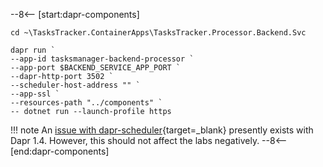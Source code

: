 <!-- Dapr Components snippet -->
--8<-- [start:dapr-components]
```shell
cd ~\TasksTracker.ContainerApps\TasksTracker.Processor.Backend.Svc

dapr run `
--app-id tasksmanager-backend-processor `
--app-port $BACKEND_SERVICE_APP_PORT `
--dapr-http-port 3502 `
--scheduler-host-address "" `
--app-ssl `
--resources-path "../components" `
-- dotnet run --launch-profile https
```

!!! note
    An [issue with dapr-scheduler](https://github.com/Azure/aca-dotnet-workshop/issues/168){target=_blank} presently exists with Dapr 1.4. However, this should not affect the labs negatively.
--8<-- [end:dapr-components]
